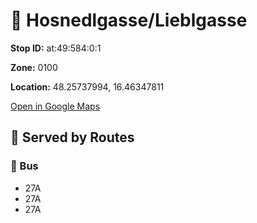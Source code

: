 # 🚉 Hosnedlgasse/Lieblgasse


**Stop ID:** at:49:584:0:1

**Zone:** 0100

**Location:** 48.25737994, 16.46347811

[Open in Google Maps](https://www.google.com/maps?q=48.25737994,16.46347811)

## 🚆 Served by Routes

### 🚌 Bus
- 27A
- 27A
- 27A